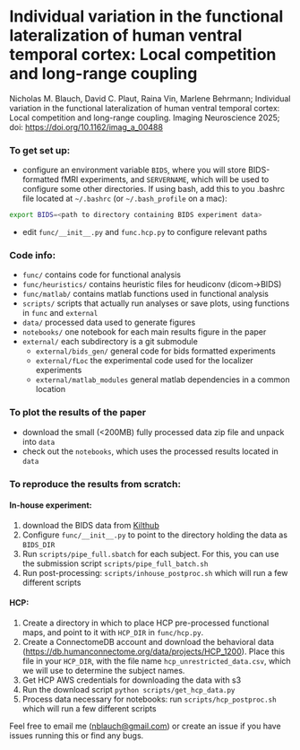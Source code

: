 # Individual variation in the functional lateralization of human ventral temporal cortex: Local competition and long-range coupling
Nicholas M. Blauch, David C. Plaut, Raina Vin, Marlene Behrmann; Individual variation in the functional lateralization of human ventral temporal cortex: Local competition and long-range coupling. Imaging Neuroscience 2025; doi: https://doi.org/10.1162/imag_a_00488

### To get set up:
- configure an environment variable `BIDS`, where you will store BIDS-formatted fMRI experiments, and `SERVERNAME`, which will be used to configure some other directories. If using bash, add this to you .bashrc file located at `~/.bashrc` (or `~/.bash_profile` on a mac):  
```bash
export BIDS=<path to directory containing BIDS experiment data>
```
- edit `func/__init__.py` and `func.hcp.py` to configure relevant paths

### Code info:

- `func/`  contains code for functional analysis  
- `func/heuristics/` contains heuristic files for heudiconv (dicom->BIDS)  
- `func/matlab/` contains matlab functions used in functional analysis  
- `scripts/` scripts that actually run analyses or save plots, using functions in `func` and `external`  
- `data/` processed data used to generate figures  
- `notebooks/`  one notebook for each main results figure in the paper  
- `external/` each subdirectory is a git submodule  
  - `external/bids_gen/` general code for bids formatted experiments
  - `external/fLoc` the experimental code used for the localizer experiments
  - `external/matlab_modules` general matlab dependencies in a common location  

### To plot the results of the paper 
- download the small (<200MB) fully processed data zip file and unpack into `data`
- check out the `notebooks`, which uses the processed results located in `data`

### To reproduce the results from scratch:

#### In-house experiment:
1. download the BIDS data from [Kilthub](doi.org/10.1184/R1/28378451)
2. Configure `func/__init__.py` to point to the directory holding the data as `BIDS_DIR`
3. Run `scripts/pipe_full.sbatch` for each subject. For this, you can use the submission script `scripts/pipe_full_batch.sh`
4. Run post-processing: `scripts/inhouse_postproc.sh` which will run a few different scripts

#### HCP:
1. Create a directory in which to place HCP pre-processed functional maps, and point to it with `HCP_DIR` in `func/hcp.py`.
2. Create a ConnectomeDB account and download the behavioral data (https://db.humanconnectome.org/data/projects/HCP_1200). Place this file in your `HCP_DIR`, with the file name `hcp_unrestricted_data.csv`, which we will use to determine the subject names. 
3. Get HCP AWS credentials for downloading the data with s3
4. Run the download script `python scripts/get_hcp_data.py`
5. Process data necessary for notebooks: run `scripts/hcp_postproc.sh` which will run a few different scripts

Feel free to email me (nblauch@gmail.com) or create an issue if you have issues running this or find any bugs. 
